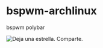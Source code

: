 # bspwm-archlinux

bspwm polybar

![Deja una estrella. Comparte.](https://github.com/m4teoarg/dotfile/blob/main/images/dotfiles.png)
